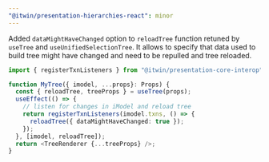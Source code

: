 ```yaml
---
"@itwin/presentation-hierarchies-react": minor
---
```


Added `dataMightHaveChanged` option to `reloadTree` function retuned by `useTree` and `useUnifiedSelectionTree`. It allows to specify that data used to build tree might have changed and need to be repulled and tree reloaded.

```ts
import { registerTxnListeners } from "@itwin/presentation-core-interop";

function MyTree({ imodel, ...props}: Props) {
  const { reloadTree, treeProps } = useTree(props);
  useEffect(() => {
    // listen for changes in iModel and reload tree
    return registerTxnListeners(imodel.txns, () => {
      reloadTree({ dataMightHaveChanged: true });
    });
  }, [imodel, reloadTree]);
  return <TreeRenderer {...treeProps} />;
}
```
